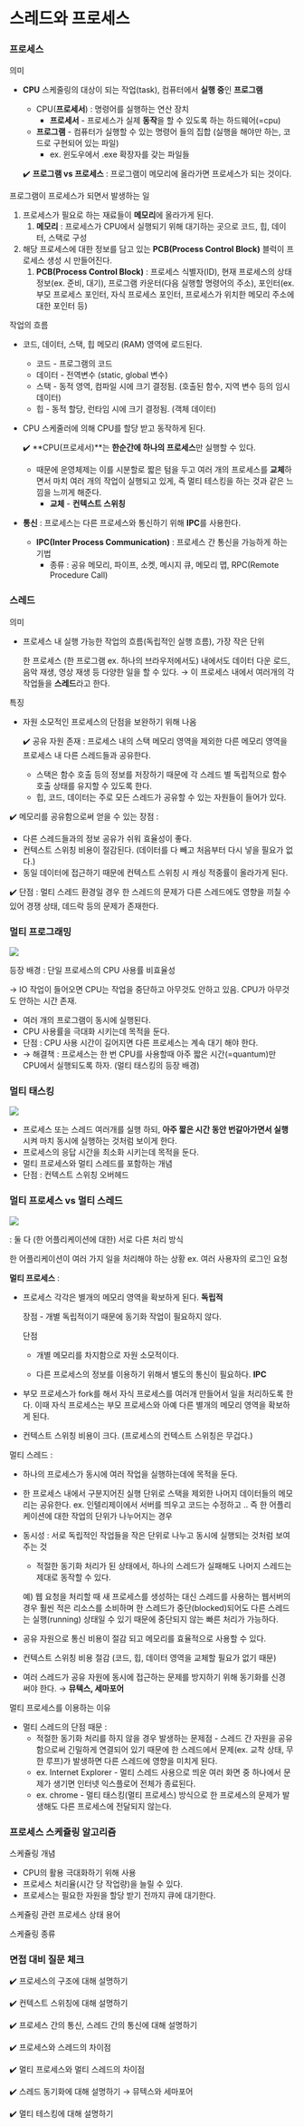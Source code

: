 # 스레드와 프로세스

### 프로세스

의미

- **CPU** 스케줄링의 대상이 되는 작업(task), 컴퓨터에서 **실행 중**인 **프로그램**
    - CPU(**프로세서**) : 명령어를 실행하는 연산 장치
        - **프로세서** - 프로세스가 실제 **동작**을 할 수 있도록 하는 하드웨어(=cpu)
    - **프로그램** - 컴퓨터가 실행할 수 있는 명령어 들의 집합 (실행을 해야만 하는, 코드로 구현되어 있는 파일)
        - ex. 윈도우에서 .exe 확장자를 갖는 파일들
    
    ✔️ **프로그램 vs 프로세스** : 프로그램이 메모리에 올라가면 프로세스가 되는 것이다.
    

프로그램이 프로세스가 되면서 발생하는 일

1. 프로세스가 필요로 하는 재료들이 **메모리**에 올라가게 된다.
    1. **메모리** : 프로세스가 CPU에서 실행되기 위해 대기하는 곳으로 코드, 힙, 데이터, 스택로 구성
2. 해당 프로세스에 대한 정보를 담고 있는 **PCB(Process Control Block)** 블럭이 프로세스 생성 시 만들어진다.
    1. **PCB(Process Control Block)** : 프로세스 식별자(ID), 현재 프로세스의 상태 정보(ex. 준비, 대기), 프로그램 카운터(다음 실행할 명령어의 주소), 포인터(ex. 부모 프로세스 포인터, 자식 프로세스 포인터, 프로세스가 위치한 메모리 주소에 대한 포인터 등) 

작업의 흐름

- 코드, 데이터, 스택, 힙 메모리 (RAM) 영역에 로드된다.
    - 코드 - 프로그램의 코드
    - 데이터 - 전역변수 (static, global 변수)
    - 스택 - 동적 영역, 컴파일 시에 크기 결정됨. (호출된 함수, 지역 변수 등의 임시 데이터)
    - 힙 - 동적 할당, 런타임 시에 크기 결정됨. (객체 데이터)
- CPU 스케줄러에 의해 CPU를 할당 받고 동작하게 된다.
    
    ✔️ **CPU(프로세서)**는 **한순간에 하나의 프로세스**만 실행할 수 있다.
    
    - 때문에 운영체제는 이를 시분할로 짧은 텀을 두고 여러 개의 프로세스를 **교체**하면서 마치 여러 개의 작업이 실행되고 있게, 즉 멀티 테스킹을 하는 것과 같은 느낌을 느끼게 해준다.
        - **교체** - **컨텍스트 스위칭**
- **통신** : 프로세스는 다른 프로세스와 통신하기 위해 **IPC**를 사용한다.
    - **IPC(Inter Process Communication)** : 프로세스 간 통신을 가능하게 하는 기법
        - 종류 : 공유 메모리, 파이프, 소켓, 메시지 큐, 메모리 맵, RPC(Remote Procedure Call)

### 스레드

의미

- 프로세스 내 실행 가능한 작업의 흐름(독립적인 실행 흐름), 가장 작은 단위
    
    한 프로세스 (한 프로그램 ex. 하나의 브라우저에서도) 내에서도 데이터 다운 로드, 음악 재생, 영상 재생 등 다양한 일을 할 수 있다. → 이 프로세스 내에서 여러개의 각 작업들을 **스레드**라고 한다.
    

특징

- 자원 소모적인 프로세스의 단점을 보완하기 위해 나옴
    
    ✔️ 공유 자원 존재 : 프로세스 내의 스택 메모리 영역을 제외한 다른 메모리 영역을 프로세스 내 다른 스레드들과 공유한다.
    
    - 스택은 함수 호출 등의 정보를 저장하기 때문에 각 스레드 별 독립적으로 함수 호출 상태를 유지할 수 있도록 한다.
    - 힙, 코드, 데이터는 주로 모든 스레드가 공유할 수 있는 자원들이 들어가 있다.

✔️  메모리를 공유함으로써 얻을 수 있는 장점 : 

- 다른 스레드들과의 정보 공유가 쉬워 효율성이 좋다.
- 컨텍스트 스위칭 비용이 절감된다.  (데이터를 다 빼고 처음부터 다시 넣을 필요가 없다.)
- 동일 데이터에 접근하기 때문에 컨텍스트 스위칭 시 캐싱 적중률이 올라가게 된다.

✔️ 단점 : 멀티 스레드 환경일 경우 한 스레드의 문제가 다른 스레드에도 영향을 끼칠 수 있어 경쟁 상태, 데드락 등의 문제가 존재한다. 

### 멀티 프로그래밍

<img src="images/image_0.png">

등장 배경 : 단일 프로세스의 CPU 사용률 비효율성

→ IO 작업이 들어오면 CPU는 작업을 중단하고 아무것도 안하고 있음. CPU가 아무것도 안하는 시간 존재.

- 여러 개의 프로그램이 동시에 실행된다.
- CPU 사용률을 극대화 시키는데 목적을 둔다.
- 단점 : CPU 사용 시간이 길어지면 다른 프로세스는 계속 대기 해야 한다.
- → 해결책 : 프로세스는 한 번 CPU를 사용할때 아주 짧은 시간(=quantum)만 CPU에서 실행되도록 하자. (멀티 태스킹의 등장 배경)

### 멀티 태스킹

<img src="images/image_1.png">

- 프로세스 또는 스레드 여러개를 실행 하되, **아주 짧은 시간 동안 번갈아가면서 실행**시켜 마치 동시에 실행하는 것처럼 보이게 한다.
- 프로세스의 응답 시간을 최소화 시키는데 목적을 둔다.
- 멀티 프로세스와 멀티 스레드를 포함하는 개념
- 단점 : 컨텍스트 스위칭 오버헤드

### 멀티 프로세스 vs 멀티 스레드

<img src="images/image_2.png">

: 둘 다 (한 어플리케이션에 대한) 서로 다른 처리 방식 

한 어플리케이션이 여러 가지 일을 처리해야 하는 상황 ex. 여러 사용자의 로그인 요청

**멀티 프로세스** : 

- 프로세스 각각은 별개의 메모리 영역을 확보하게 된다. **독립적**
    
    장점 - 개별 독립적이기 때문에 동기화 작업이 필요하지 않다.
    
    단점
    
     - 개별 메모리를 차지함으로 자원 소모적이다.
    
     - 다른 프로세스의 정보를 이용하기 위해서 별도의 통신이 필요하다. **IPC**
    
- 부모 프로세스가 fork를 해서 자식 프로세스를 여러개 만들어서 일을 처리하도록 한다. 이때 자식 프로세스는 부모 프로세스와 아예 다른 별개의 메모리 영역을 확보하게 된다.
- 컨텍스트 스위칭 비용이 크다. (프로세스의 컨텍스트 스위칭은 무겁다.)

멀티 스레드 :

- 하나의 프로세스가 동시에 여러 작업을 실행하는데에 목적을 둔다.
- 한 프로세스 내에서 구분지어진 실행 단위로 스택을 제외한 나머지 데이터들의 메모리는 공유한다. ex. 인텔리제이에서 서버를 띄우고 코드는 수정하고 .. 즉 한 어플리케이션에 대한 작업의 단위가 나누어지는 경우
- 동시성 : 서로 독립적인 작업들을 작은 단위로 나누고 동시에 실행되는 것처럼 보여주는 것
    - 적절한 동기화 처리가 된 상태에서, 하나의 스레드가 실패해도 나머지 스레드는 제대로 동작할 수 있다.
    
    예) 웹 요청을 처리할 때 새 프로세스를 생성하는 대신 스레드를 사용하는 웹서버의 경우 훨씬 적은 리소스를 소비하며 한 스레드가 중단(blocked)되어도 다른 스레드는 실행(running) 상태일 수 있기 때문에 중단되지 않는 빠른 처리가 가능하다.
    
- 공유 자원으로 통신 비용이 절감 되고 메모리를 효율적으로 사용할 수 있다.
- 컨텍스트 스위칭 비용 절감 (코드, 힙, 데이터 영역을 교체할 필요가 없기 때문)
- 여러 스레드가 공유 자원에 동시에 접근하는 문제를 방지하기 위해 동기화를 신경 써야 한다. → **뮤텍스, 세마포어**

멀티 프로세스를 이용하는 이유 

- 멀티 스레드의 단점 때문 :
    - 적절한 동기화 처리를 하지 않을 경우 발생하는 문제점 - 스레드 간 자원을 공유함으로써 긴밀하게 연결되어 있기 때문에 한 스레드에서 문제(ex. 교착 상태, 무한 루프)가 발생하면 다른 스레드에 영향을 미치게 된다.
    - ex. Internet Explorer - 멀티 스레드 사용으로 띄운 여러 화면 중 하나에서 문제가 생기면 인터넷 익스플로어 전체가 종료된다.
    - ex. chrome - 멀티 태스킹(멀티 프로세스) 방식으로 한 프로세스의 문제가 발생해도 다른 프로세스에 전달되지 않는다.

### 프로세스 스케쥴링 알고리즘

스케쥴링 개념

- CPU의 활용 극대화하기 위해 사용
- 프로세스 처리율(시간 당 작업량)을 늘릴 수 있다.
- 프로세스는 필요한 자원을 할당 받기 전까지 큐에 대기한다.

스케쥴링 관련 프로세스 상태 용어

스케쥴링 종류 

### 면접 대비 질문 체크

✔️ 프로세스의 구조에 대해 설명하기

✔️ 컨텍스트 스위칭에 대해 설명하기

✔️ 프로세스 간의 통신, 스레드 간의 통신에 대해 설명하기

✔️ 프로세스와 스레드의 차이점

✔️ 멀티 프로세스와 멀티 스레드의 차이점

✔️ 스레드 동기화에 대해 설명하기 → 뮤텍스와 세마포어

✔️ 멀티 테스킹에 대해 설명하기
